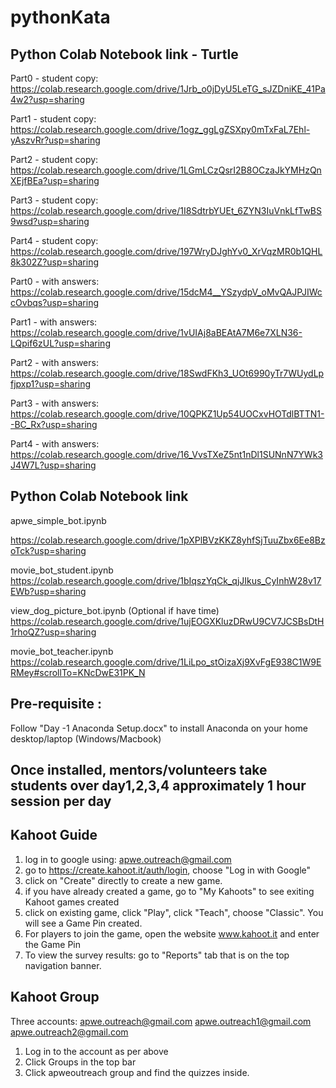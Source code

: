 # pythonKata

## Python Colab Notebook link - Turtle
Part0 - student copy: https://colab.research.google.com/drive/1Jrb_o0jDyU5LeTG_sJZDniKE_41Pa4w2?usp=sharing

Part1 - student copy: https://colab.research.google.com/drive/1ogz_ggLgZSXpy0mTxFaL7Ehl-yAszvRr?usp=sharing

Part2 - student copy: https://colab.research.google.com/drive/1LGmLCzQsrI2B8OCzaJkYMHzQnXEjfBEa?usp=sharing

Part3 - student copy: https://colab.research.google.com/drive/1I8SdtrbYUEt_6ZYN3IuVnkLfTwBS9wsd?usp=sharing

Part4 - student copy: https://colab.research.google.com/drive/197WryDJghYv0_XrVqzMR0b1QHL8k302Z?usp=sharing

Part0 - with answers: https://colab.research.google.com/drive/15dcM4__YSzydpV_oMvQAJPJIWccOvbqs?usp=sharing

Part1 - with answers: https://colab.research.google.com/drive/1vUIAj8aBEAtA7M6e7XLN36-LQpif6zUL?usp=sharing

Part2 - with answers: https://colab.research.google.com/drive/18SwdFKh3_UOt6990yTr7WUydLpfjpxp1?usp=sharing

Part3 - with answers: https://colab.research.google.com/drive/10QPKZ1Up54UOCxvHOTdlBTTN1--BC_Rx?usp=sharing

Part4 - with answers: https://colab.research.google.com/drive/16_VvsTXeZ5nt1nDl1SUNnN7YWk3J4W7L?usp=sharing



## Python Colab Notebook link

apwe_simple_bot.ipynb

https://colab.research.google.com/drive/1pXPlBVzKKZ8yhfSjTuuZbx6Ee8BzoTck?usp=sharing

movie_bot_student.ipynb
https://colab.research.google.com/drive/1bIqszYqCk_qjJIkus_CyInhW28v17EWb?usp=sharing

view_dog_picture_bot.ipynb (Optional if have time)
https://colab.research.google.com/drive/1ujEOGXKluzDRwU9CV7JCSBsDtH1rhoQZ?usp=sharing


movie_bot_teacher.ipynb
https://colab.research.google.com/drive/1LiLpo_stOizaXj9XvFgE938C1W9ERMey#scrollTo=KNcDwE31PK_N



## Pre-requisite :
Follow "Day -1 Anaconda Setup.docx" to install Anaconda on your home desktop/laptop (Windows/Macbook)

## Once installed, mentors/volunteers take students over day1,2,3,4 approximately 1 hour session per day 


## Kahoot Guide
1. log in to google using: apwe.outreach@gmail.com
1. go to https://create.kahoot.it/auth/login, choose "Log in with Google"
1. click on "Create" directly to create a new game.
1. if you have already created a game, go to "My Kahoots" to see exiting Kahoot games created
1. click on existing game, click "Play", click "Teach", choose "Classic". You will see a Game Pin created.
1. For players to join the game, open the website www.kahoot.it and enter the Game Pin
1. To view the survey results: go to "Reports" tab that is on the top navigation banner.

## Kahoot Group
Three accounts: 
apwe.outreach@gmail.com
apwe.outreach1@gmail.com
apwe.outreach2@gmail.com
1. Log in to the account as per above
2. Click Groups in the top bar
3. Click apweoutreach group and find the quizzes inside.
